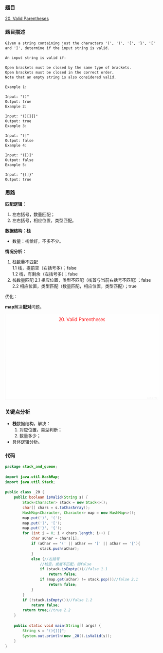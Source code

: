 ### 题目
[20. Valid Parentheses](https://leetcode.com/problems/valid-parentheses/)

### 题目描述
```
Given a string containing just the characters '(', ')', '{', '}', '[' and ']', determine if the input string is valid.

An input string is valid if:

Open brackets must be closed by the same type of brackets.
Open brackets must be closed in the correct order.
Note that an empty string is also considered valid.

Example 1:

Input: "()"
Output: true
Example 2:

Input: "()[]{}"
Output: true
Example 3:

Input: "(]"
Output: false
Example 4:

Input: "([)]"
Output: false
Example 5:

Input: "{[]}"
Output: true
```

### 思路

**匹配逻辑：**

1. 左右括号，数量匹配；
2. 左右括号，相应位置，类型匹配。

**数据结构：栈**

* 数量：栈恰好，不多不少。

**情况分析：**

1. 栈数量不匹配  
	1.1 栈，提前空（右括号多）；false  
	1.2 栈，有剩余（左括号多）；false
2. 栈数量匹配
	2.1 相应位置，类型不匹配（栈首与当前右括号不匹配）；false
	2.2 相应位置，类型匹配（数量匹配，相应位置，类型匹配）；true 
	
优化：

**map**解决**配对**问题。

![pic](https://github.com/zhangbotong/LeetCode/blob/master/assets/20.gif)
	
### 关键点分析
* **栈**数据结构，解决：
	1. 对应位置，类型判断；
	2. 数量多少；
* 具体逻辑分析。

### 代码
```java
package stack_and_queue;

import java.util.HashMap;
import java.util.Stack;

public class _20 {
    public boolean isValid(String s) {
        Stack<Character> stack = new Stack<>();
        char[] chars = s.toCharArray();
        HashMap<Character, Character> map = new HashMap<>();
        map.put(')', '(');
        map.put(']', '[');
        map.put('}', '{');
        for (int i = 0; i < chars.length; i++) {
            char aChar = chars[i];
            if (aChar == '(' || aChar == '[' || aChar == '{'){
                stack.push(aChar);
            }
            else {//右括号
                //栈空，或者不匹配，则false
                if (stack.isEmpty())//false 1.1
                    return false;
                if (map.get(aChar) != stack.pop())//false 2.1
                    return false;
            }
        }
        if (!stack.isEmpty())//false 1.2
            return false;
        return true;//true 2.2
    }

    public static void main(String[] args) {
        String s = "(){][}";
        System.out.println(new _20().isValid(s));
    }
}
```